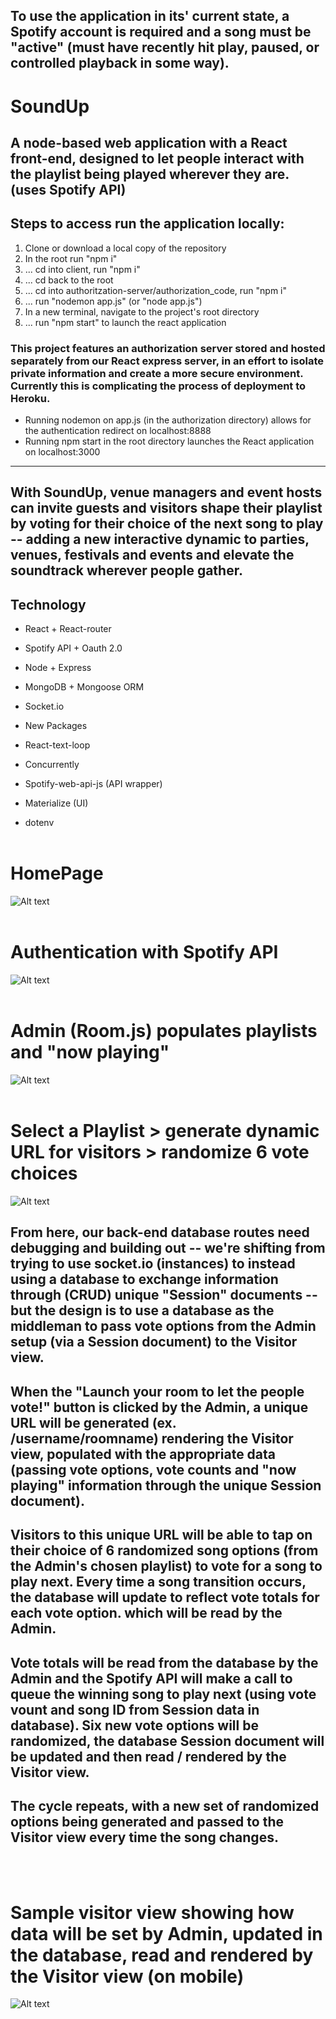 
## **To use the application in its' current state, a Spotify account is required and a song must be "active" (must have recently hit play, paused, or controlled playback in some way).**

# SoundUp
## A node-based web application with a React front-end, designed to let people interact with the playlist being played wherever they are. (uses Spotify API)

## Steps to access run the application locally:
1) Clone or download a local copy of the repository
2) In the root run "npm i"
3) ... cd into client, run "npm i"
4) ... cd back to the root
5) ... cd into authoritzation-server/authorization_code, run "npm i"
6) ... run "nodemon app.js" (or "node app.js")
7) In a new terminal, navigate to the project's root directory
8) ... run "npm start" to launch the react application



### This project features an authorization server stored and hosted separately from our React express server, in an effort to isolate private information and create a more secure environment. Currently this is complicating the process of deployment to Heroku.
- Running nodemon on app.js (in the authorization directory) allows for the authentication redirect on localhost:8888 
- Running npm start in the root directory launches the React application on localhost:3000


-------------

## With SoundUp, venue managers and event hosts can invite guests and visitors shape their playlist by voting for their choice of the next song to play -- adding a new interactive dynamic to parties, venues, festivals and events and elevate the soundtrack wherever people gather. 


## Technology
- React + React-router
- Spotify API  + Oauth 2.0
- Node + Express
- MongoDB + Mongoose ORM
- Socket.io

- New Packages
- React-text-loop
- Concurrently 
- Spotify-web-api-js (API wrapper)
- Materialize (UI)
- dotenv
<br /><br />
 

 
# HomePage 
![Alt text](/client/src/images/SoundUp_homepage.gif "Homepage")
<br /><br />

# Authentication with Spotify API
![Alt text](/client/src/images/SoundUp_authentication.gif "Homepage")
<br /><br />

# Admin (Room.js) populates playlists and "now playing"
![Alt text](/client/src/images/SoundUp_SpotifyPopulate.gif "Homepage")
<br /><br />

# Select a Playlist > generate dynamic URL for visitors > randomize 6 vote choices
![Alt text](/client/src/images/SoundUp_PickPlaylist_RandomizeVotes.gif "Homepage")



## From here, our back-end database routes need debugging and building out -- we're shifting from trying to use socket.io (instances) to instead using a database to exchange information through (CRUD) unique "Session" documents -- but the design is to use a database as the middleman to pass vote options from the Admin setup (via a Session document) to the Visitor view. 

## When the "Launch your room to let the people vote!" button is clicked by the Admin, a unique URL will be generated (ex. /username/roomname) rendering the Visitor view, populated with the appropriate data (passing vote options, vote counts and "now playing" information through the unique Session document).

## Visitors to this unique URL will be able to tap on their choice of 6 randomized song options (from the Admin's chosen playlist) to vote for a song to play next. Every time a song transition occurs, the database will update to reflect vote totals for each vote option. which will be read by the Admin. 

## Vote totals will be read from the database by the Admin and the Spotify API will make a call to queue the winning song to play next (using vote vount and song ID from Session data in database). Six new vote options will be randomized, the database Session document will be updated and then read / rendered by the Visitor view.

## The cycle repeats, with a new set of randomized options being generated and passed to the Visitor view every time the song changes.

<br /><br />
# Sample visitor view showing how data will be set by Admin, updated in the database, read and rendered by the Visitor view (on mobile)
![Alt text](/client/src/images/VisitorView_mobile.png "Homepage")